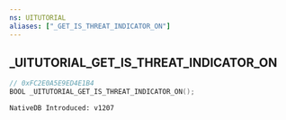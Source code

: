 ```yaml
---
ns: UITUTORIAL
aliases: ["_GET_IS_THREAT_INDICATOR_ON"]
---
```

## _UITUTORIAL_GET_IS_THREAT_INDICATOR_ON

```c
// 0xFC2E0A5E9ED4E1B4
BOOL _UITUTORIAL_GET_IS_THREAT_INDICATOR_ON();
```

```
NativeDB Introduced: v1207
```


